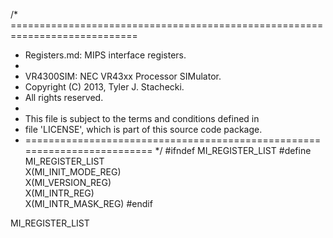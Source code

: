 /* ============================================================================
 *  Registers.md: MIPS interface registers.
 *
 *  VR4300SIM: NEC VR43xx Processor SIMulator.
 *  Copyright (C) 2013, Tyler J. Stachecki.
 *  All rights reserved.
 *
 *  This file is subject to the terms and conditions defined in
 *  file 'LICENSE', which is part of this source code package.
 * ========================================================================= */
#ifndef MI_REGISTER_LIST
#define MI_REGISTER_LIST \
  X(MI_INIT_MODE_REG) \
  X(MI_VERSION_REG) \
  X(MI_INTR_REG) \
  X(MI_INTR_MASK_REG)
#endif

MI_REGISTER_LIST

